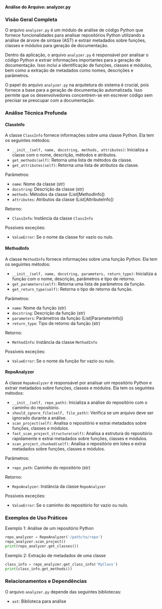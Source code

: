 **Análise do Arquivo: analyzer.py**

### Visão Geral Completa

O arquivo `analyzer.py` é um módulo de análise de código Python que fornece funcionalidades para analisar repositórios Python utilizando a análise de árvore de sintaxe (AST) e extrair metadados sobre funções, classes e módulos para geração de documentação.

Dentro da aplicação, o arquivo `analyzer.py` é responsável por analisar o código Python e extrair informações importantes para a geração de documentação. Isso inclui a identificação de funções, classes e módulos, bem como a extração de metadados como nomes, descrições e parâmetros.

O papel do arquivo `analyzer.py` na arquitetura do sistema é crucial, pois fornece a base para a geração de documentação automatizada. Isso permite que os desenvolvedores concentrem-se em escrever código sem precisar se preocupar com a documentação.

### Análise Técnica Profunda

#### ClassInfo

A classe `ClassInfo` fornece informações sobre uma classe Python. Ela tem os seguintes métodos:

* `__init__(self, name, docstring, methods, attributes)`: Inicializa a classe com o nome, descrição, métodos e atributos.
* `get_methods(self)`: Retorna uma lista de métodos da classe.
* `get_attributes(self)`: Retorna uma lista de atributos da classe.

Parâmetros:
* `name`: Nome da classe (str)
* `docstring`: Descrição da classe (str)
* `methods`: Métodos da classe (List[MethodInfo])
* `attributes`: Atributos da classe (List[AttributeInfo])

Retorno:
* `ClassInfo`: Instância da classe `ClassInfo`

Possíveis exceções:
* `ValueError`: Se o nome da classe for vazio ou nulo.

#### MethodInfo

A classe `MethodInfo` fornece informações sobre uma função Python. Ela tem os seguintes métodos:

* `__init__(self, name, docstring, parameters, return_type)`: Inicializa a função com o nome, descrição, parâmetros e tipo de retorno.
* `get_parameters(self)`: Retorna uma lista de parâmetros da função.
* `get_return_type(self)`: Retorna o tipo de retorno da função.

Parâmetros:
* `name`: Nome da função (str)
* `docstring`: Descrição da função (str)
* `parameters`: Parâmetros da função (List[ParameterInfo])
* `return_type`: Tipo de retorno da função (str)

Retorno:
* `MethodInfo`: Instância da classe `MethodInfo`

Possíveis exceções:
* `ValueError`: Se o nome da função for vazio ou nulo.

#### RepoAnalyzer

A classe `RepoAnalyzer` é responsável por analisar um repositório Python e extrair metadados sobre funções, classes e módulos. Ela tem os seguintes métodos:

* `__init__(self, repo_path)`: Inicializa a análise do repositório com o caminho do repositório.
* `should_ignore_file(self, file_path)`: Verifica se um arquivo deve ser ignorado durante a análise.
* `scan_project(self)`: Analisa o repositório e extrai metadados sobre funções, classes e módulos.
* `fast_scan_project_structure(self)`: Analisa a estrutura do repositório rapidamente e extrai metadados sobre funções, classes e módulos.
* `scan_project_chunked(self)`: Analisa o repositório em lotes e extrai metadados sobre funções, classes e módulos.

Parâmetros:
* `repo_path`: Caminho do repositório (str)

Retorno:
* `RepoAnalyzer`: Instância da classe `RepoAnalyzer`

Possíveis exceções:
* `ValueError`: Se o caminho do repositório for vazio ou nulo.

### Exemplos de Uso Práticos

Exemplo 1: Análise de um repositório Python
```python
repo_analyzer = RepoAnalyzer('/path/to/repo')
repo_analyzer.scan_project()
print(repo_analyzer.get_classes())
```
Exemplo 2: Extração de metadados de uma classe
```python
class_info = repo_analyzer.get_class_info('MyClass')
print(class_info.get_methods())
```
### Relacionamentos e Dependências

O arquivo `analyzer.py` depende das seguintes bibliotecas:

* `ast`: Biblioteca para análise
